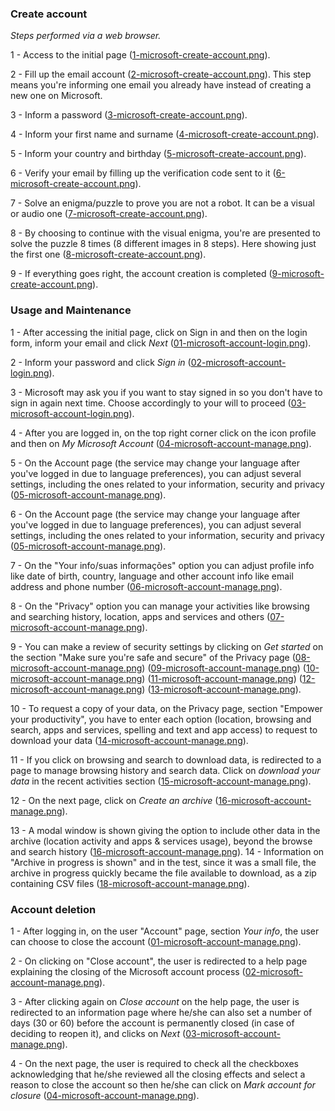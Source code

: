 ### Create account

*Steps performed via a web browser.*

1 - Access to the initial page ([1-microsoft-create-account.png](./create/1-microsoft-create-account.png)).

2 - Fill up the email account ([2-microsoft-create-account.png](./create/2-microsoft-create-account.png)). This step means you're informing one email you already have instead of creating a new one on Microsoft.

3 - Inform a password ([3-microsoft-create-account.png](./create/3-microsoft-create-account.png)).

4 - Inform your first name and surname ([4-microsoft-create-account.png](./create/4-microsoft-create-account.png)).

5 -  Inform your country and birthday ([5-microsoft-create-account.png](./create/5-microsoft-create-account.png)).

6 - Verify your email by filling up the verification code sent to it ([6-microsoft-create-account.png](./create/6-microsoft-create-account.png)).

7 - Solve an enigma/puzzle to prove you are not a robot. It can be a visual or audio one ([7-microsoft-create-account.png](./create/7-microsoft-create-account.png)).

8 - By choosing to continue with the visual enigma, you're are presented to solve the puzzle 8 times (8 different images in 8 steps). Here showing just the first one ([8-microsoft-create-account.png](./create/8-microsoft-create-account.png)).

9 - If everything goes right, the account creation is completed ([9-microsoft-create-account.png](./create/9-microsoft-create-account.png)). 

### Usage and Maintenance

1 - After accessing the initial page, click on Sign in and then on the login form, inform your email and click *Next* ([01-microsoft-account-login.png](./usage/01-microsoft-account-login.png)).

2 - Inform your password and click *Sign in* ([02-microsoft-account-login.png](./usage/02-microsoft-account-login.png)).

3 - Microsoft may ask you if you want to stay signed in so you don't have to sign in again next time. Choose accordingly to your will to proceed ([03-microsoft-account-login.png](./usage/03-microsoft-account-login.png)).

4 - After you are logged in, on the top right corner click on the icon profile and then on *My Microsoft Account* ([04-microsoft-account-manage.png](./usage/04-microsoft-account-manage.png)).

5 - On the Account page (the service may change your language after you've logged in due to language preferences), you can adjust several settings, including the ones related to your information, security and privacy ([05-microsoft-account-manage.png](./usage/05-microsoft-account-manage.png)).

6 - On the Account page (the service may change your language after you've logged in due to language preferences), you can adjust several settings, including the ones related to your information, security and privacy ([05-microsoft-account-manage.png](./usage/05-microsoft-account-manage.png)).

7 - On the "Your info/suas informações" option you can adjust profile info like date of birth, country, language and other account info like email address and phone number ([06-microsoft-account-manage.png](./usage/06-microsoft-account-manage.png)).

8 - On the "Privacy" option you can manage your activities like browsing and searching history, location, apps and services and others ([07-microsoft-account-manage.png](./usage/07-microsoft-account-manage.png)).

9 - You can make a review of security settings by clicking on *Get started* on the section "Make sure you're safe and secure" of the Privacy page ([08-microsoft-account-manage.png](./usage/08-microsoft-account-manage.png))
([09-microsoft-account-manage.png](./usage/09-microsoft-account-manage.png))
([10-microsoft-account-manage.png](./usage/10-microsoft-account-manage.png))
([11-microsoft-account-manage.png](./usage/11-microsoft-account-manage.png))
([12-microsoft-account-manage.png](./usage/12-microsoft-account-manage.png))
([13-microsoft-account-manage.png](./usage/13-microsoft-account-manage.png)).

10 - To request a copy of your data, on the Privacy page, section "Empower your productivity", you have to enter each option (location, browsing and search, apps and services, spelling and text and app access) to request to download your data ([14-microsoft-account-manage.png](./usage/14-microsoft-account-manage.png)).

11 - If you click on browsing and search to download data, is redirected to a page to manage browsing history and search data. Click on *download your data* in the recent activities section ([15-microsoft-account-manage.png](./usage/15-microsoft-account-manage.png)).

12 - On the next page, click on *Create an archive* ([16-microsoft-account-manage.png](./usage/16-microsoft-account-manage.png)).

13 - A modal window is shown giving the option to include other data in the archive (location activity and apps & services usage), beyond the browse and search history ([16-microsoft-account-manage.png](./usage/16-microsoft-account-manage.png)).
14 - Information on "Archive in progress is shown" and in the test, since it was a small file, the archive in progress quickly became the file available to download, as a zip containing CSV files ([18-microsoft-account-manage.png](./usage/18-microsoft-account-manage.png)).

### Account deletion

1 - After logging in, on the user "Account" page, section _Your info_, the user can choose to close the account ([01-microsoft-account-manage.png](./deletion/01-microsoft-account-delete.png)).

2 - On clicking on "Close account", the user is redirected to a help page explaining the closing of the Microsoft account process ([02-microsoft-account-manage.png](./deletion/02-microsoft-account-delete.png)).

3 - After clicking again on *Close account* on the help page, the user is redirected to an information page where he/she can also set a number of days (30 or 60) before the account is permanently closed (in case of deciding to reopen it), and clicks on *Next* ([03-microsoft-account-manage.png](./deletion/03-microsoft-account-delete.png)).

4 - On the next page, the user is required to check all the checkboxes acknowledging that he/she reviewed all the closing effects and select a reason to close the account so then he/she can click on *Mark account for closure* ([04-microsoft-account-manage.png](./deletion/04-microsoft-account-delete.png)).
